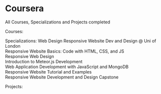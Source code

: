 # Coursera
All Courses, Specializations and Projects completed 

Courses:




Specializations:
  Web Design 
    Responsive Website Dev and Design @ Uni of London </br>
       <space><space>Responsive Website Basics: Code with HTML, CSS, and JS</br>
        Responsive Web Design</br>
        Introduction to Meteor.js Development</br>
        Web Application Development with JavaScript and MongoDB</br>
        Responsive Website Tutorial and Examples</br>
        Responsive Website Development and Design Capstone</br>



Projects:
